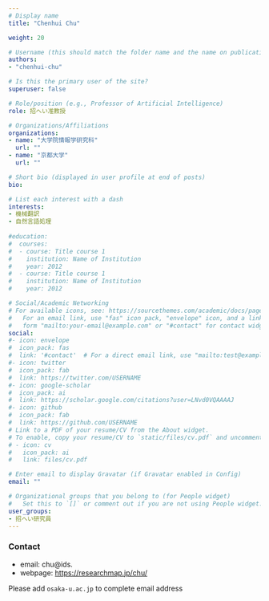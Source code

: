 ```yaml
---
# Display name
title: "Chenhui Chu"

weight: 20

# Username (this should match the folder name and the name on publications)
authors:
- "chenhui-chu"

# Is this the primary user of the site?
superuser: false

# Role/position (e.g., Professor of Artificial Intelligence)
role: 招へい准教授

# Organizations/Affiliations
organizations:
- name: "大学院情報学研究科"
  url: ""
- name: "京都大学"
  url: ""

# Short bio (displayed in user profile at end of posts)
bio:

# List each interest with a dash
interests:
- 機械翻訳
- 自然言語処理
  
#education:
#  courses:
#  - course: Title course 1
#    institution: Name of Institution
#    year: 2012
#  - course: Title course 1
#    institution: Name of Institution
#    year: 2012

# Social/Academic Networking
# For available icons, see: https://sourcethemes.com/academic/docs/page-builder/#icons
#   For an email link, use "fas" icon pack, "envelope" icon, and a link in the
#   form "mailto:your-email@example.com" or "#contact" for contact widget.
social:
#- icon: envelope
#  icon_pack: fas
#  link: '#contact'  # For a direct email link, use "mailto:test@example.org".
#- icon: twitter
#  icon_pack: fab
#  link: https://twitter.com/USERNAME
#- icon: google-scholar
#  icon_pack: ai
#  link: https://scholar.google.com/citations?user=LNvd0VQAAAAJ
#- icon: github
#  icon_pack: fab
#  link: https://github.com/USERNAME
# Link to a PDF of your resume/CV from the About widget.
# To enable, copy your resume/CV to `static/files/cv.pdf` and uncomment the lines below.
# - icon: cv
#   icon_pack: ai
#   link: files/cv.pdf

# Enter email to display Gravatar (if Gravatar enabled in Config)
email: ""

# Organizational groups that you belong to (for People widget)
#   Set this to `[]` or comment out if you are not using People widget.
user_groups:
- 招へい研究員
---
```


### Contact
- email: chu@ids.
- webpage: https://researchmap.jp/chu/


Please add `osaka-u.ac.jp` to complete email address